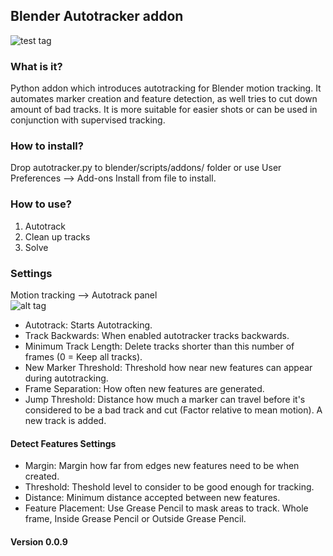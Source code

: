## Blender Autotracker addon
![test tag](https://github.com/miikapuustinen/blender_autotracker/blob/master/images/autotracker_screenshot.jpg)
### What is it?
Python addon which introduces autotracking for Blender motion tracking. It automates marker creation and feature detection, as well tries to cut down amount of bad tracks. It is more suitable for easier shots or can be used in conjunction with supervised tracking.

### How to install?
Drop autotracker.py to blender/scripts/addons/ folder or use User Preferences --> Add-ons Install from file to install.

### How to use?
1. Autotrack
2. Clean up tracks
3. Solve

### Settings
Motion tracking --> Autotrack panel  
![alt tag](https://github.com/miikapuustinen/blender_autotracker/blob/master/images/autotracker_interface.jpg)
* Autotrack: Starts Autotracking.
* Track Backwards: When enabled autotracker tracks backwards.
* Minimum Track Length: Delete tracks shorter than this number of frames (0 = Keep all tracks).
* New Marker Threshold: Threshold how near new features can appear during autotracking.
* Frame Separation: How often new features are generated.
* Jump Threshold: Distance how much a marker can travel before it's considered to be a bad track and cut (Factor relative to mean motion). A new track is added.

#### Detect Features Settings
* Margin: Margin how far from edges new features need to be when created.
* Threshold: Theshold level to consider to be good enough for tracking.
* Distance: Minimum distance accepted between new features.
* Feature Placement: Use Grease Pencil to mask areas to track. Whole frame, Inside Grease Pencil or Outside Grease Pencil.

#### Version 0.0.9
